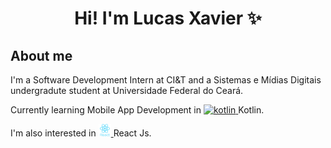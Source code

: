 <h1 align="center">
Hi! I'm Lucas Xavier ✨
</h1>

## About me
I'm a Software Development Intern at CI&T and a Sistemas e Mídias Digitais undergradute student at Universidade Federal do Ceará.

Currently learning Mobile App Development in <a href="https://kotlinlang.org" target="_blank" rel="noreferrer"> <img src="https://www.vectorlogo.zone/logos/kotlinlang/kotlinlang-icon.svg" alt="kotlin" width="20" height="20"/> </a> Kotlin.

I'm also interested in <a href="https://reactjs.org/" target="_blank" rel="noreferrer"> <img src="https://raw.githubusercontent.com/devicons/devicon/master/icons/react/react-original-wordmark.svg" alt="react" width="20" height="20"/> </a> React Js.
